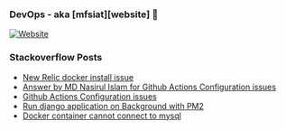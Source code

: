 ### DevOps - aka [mfsiat][website] 👋 

[![Website](https://img.shields.io/website?label=mfsiat.github.io&style=for-the-badge&url=https%3A%2F%2Fcodestackr.com)](https://mfsiat.github.io/)

### Stackoverflow Posts

<!-- BLOG-POST-LIST:START -->
- [New Relic docker install issue](https://stackoverflow.com/questions/69807111/new-relic-docker-install-issue)
- [Answer by MD Nasirul Islam for Github Actions Configuration issues](https://stackoverflow.com/questions/69615837/github-actions-configuration-issues/69723339#69723339)
- [Github Actions Configuration issues](https://stackoverflow.com/questions/69615837/github-actions-configuration-issues)
- [Run django application on Background with PM2](https://stackoverflow.com/questions/69422924/run-django-application-on-background-with-pm2)
- [Docker container cannot connect to mysql](https://stackoverflow.com/questions/69328668/docker-container-cannot-connect-to-mysql)
<!-- BLOG-POST-LIST:END -->
